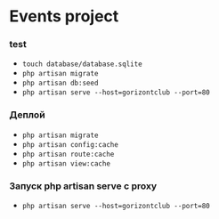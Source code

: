 # Events project

### test

- `touch database/database.sqlite`
- `php artisan migrate`
- `php artisan db:seed`
- `php artisan serve --host=gorizontclub --port=80`

### Деплой

- `php artisan migrate`
- `php artisan config:cache`
- `php artisan route:cache`
- `php artisan view:cache`

### Запуск php artisan serve с proxy

- `php artisan serve --host=gorizontclub --port=80`

